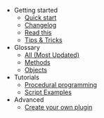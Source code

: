 - Getting started
  - [Quick start](quickstart.md)
  - [Changelog](releasenotes.md)
  - [Read this](generalinfo.md)
  - [Tips & Tricks](tips_and_tricks.md)
- Glossary
  - [All (Most Updated)](glossary_all.md)
  - [Methods](glossary_methods.md)
  - [Objects](glossary_objects.md)
- Tutorials
  - [Procedural programming](tutorials_procedural.md)
  - [Script Examples](script_examples.md)
- Advanced
  - [Create your own plugin](advanced_createyourownplugins.md)
